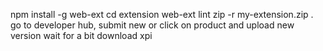 npm install -g web-ext
cd extension
web-ext lint
zip -r my-extension.zip .
go to developer hub, submit new or click on product and upload new version
wait for a bit
download xpi
